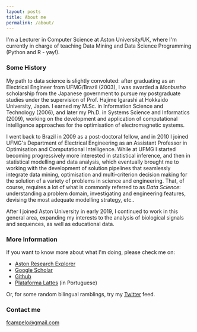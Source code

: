 ```yaml
---
layout: posts
title: About me
permalink: /about/
---
```


I'm a Lecturer in Computer Science at Aston University/UK, where I'm currently in charge of teaching Data Mining and Data Science Programming (Python and R - yay!).

### Some History
My path to data science is slightly convoluted: after graduating as an Electrical Engineer from UFMG/Brazil (2003), I was awarded a _Monbusho_ scholarship from the Japanese government to pursue my postgraduate studies under the supervision of Prof. Hajime Igarashi at Hokkaido University, Japan. I earned my M.Sc. in Information Science and Technology (2006), and later my Ph.D. in Systems Science and Informatics (2009), working on the development and application of computational intelligence approaches for the optimisation of electromagnetic systems. 

I went back to Brazil in 2009 as a post-doctoral fellow, and in 2010 I joined UFMG's Department of Electrical Engineering as an Assistant Professor in Optimisation and Computational Intelligence. While at UFMG I started becoming progressively more interested in statistical inference, and then in statistical modelling and data analysis, which eventually brought me to working with the development of solution pipelines that seamlessly integrate data mining, optimisation and multi-criterion decision making for the solution of a variety of problems in science and engineering. That, of course, requires a lot of what is commonly referred to as _Data Science_: understanding a problem domain, investigating and engineering features, devising the most adequate modelling strategy, etc.. 

After I joined Aston University in early 2019, I continued to work in this general area, expanding my interests to the analysis of biological signals and sequences, as well as educational data. 

### More Information

If you want to know more about what I'm doing, please check me on:
  - [Aston Research Explorer](https://research.aston.ac.uk/en/persons/felipe-campelo-franca-pinto)
  - [Google Scholar](https://scholar.google.com.br/citations?user=jKGZEXIAAAAJ&hl=en)
  - [Github](github.com/fcampelo/)
  - [Plataforma Lattes](http://lattes.cnpq.br/6799982843395323) (in Portuguese)

Or, for some random bilingual ramblings, try my [Twitter](https://twitter.com/_fcampelo) feed.

### Contact me

[fcampelo@gmail.com](mailto:fcampelo@gmail.com)
